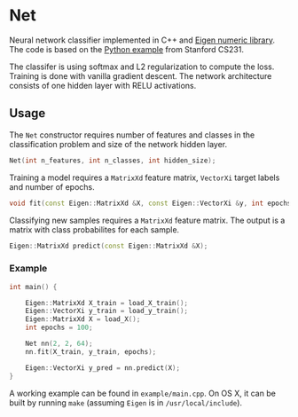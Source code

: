 [0]: http://eigen.tuxfamily.org/index.php?title=Main_Page
[1]: https://cs231n.github.io/neural-networks-case-study/

# Net

Neural network classifier implemented in C++ and [Eigen numeric library][0].
The code is based on the [Python example][1] from Stanford CS231.

The classifer is using softmax and L2 regularization to compute the loss.
Training is done with vanilla gradient descent. The network architecture
consists of one hidden layer with RELU activations.

## Usage

The `Net` constructor requires number of features and classes in
the classification problem and size of the network hidden layer.

```cpp
Net(int n_features, int n_classes, int hidden_size);
```

Training a model requires a `MatrixXd` feature matrix, `VectorXi`
target labels and number of epochs.

```cpp
void fit(const Eigen::MatrixXd &X, const Eigen::VectorXi &y, int epochs);
```

Classifying new samples requires a `MatrixXd` feature matrix.
The output is a matrix with class probabilites for each sample.

```cpp
Eigen::MatrixXd predict(const Eigen::MatrixXd &X);
```

### Example

```cpp
int main() {

    Eigen::MatrixXd X_train = load_X_train();
    Eigen::VectorXi y_train = load_y_train();
    Eigen::MatrixXd X = load_X();
    int epochs = 100;

    Net nn(2, 2, 64);
    nn.fit(X_train, y_train, epochs);

    Eigen::VectorXi y_pred = nn.predict(X);
}
```

A working example can be found in `example/main.cpp`. On OS X, it can be built by
running `make` (assuming `Eigen` is in `/usr/local/include`).
